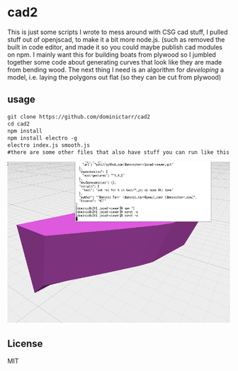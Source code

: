 # cad2

This is just some scripts I wrote to mess around with CSG cad stuff,
I pulled stuff out of openjscad, to make it a bit more node.js.
(such as removed the built in code editor, and made it so you could
maybe publish cad modules on npm. I mainly want this for building
boats from plywood so I jumbled together some code about generating
curves that look like they are made from bending wood. The next thing
I need is an algorithm for _developing_ a model, i.e. laying the polygons
out flat (so they can be cut from plywood)

## usage

```
git clone https://github.com/dominictarr/cad2
cd cad2
npm install
npm install electro -g
electro index.js smooth.js
#there are some other files that also have stuff you can run like this
```

![half model dinghy](./screenshot.png)

## License

MIT
